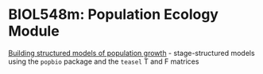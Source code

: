 # BIOL548m: Population Ecology Module

[Building structured models of population growth](/BIOL548m/popbio.md)
      - stage-structured models using the `popbio` package and the `teasel` T and F matrices

